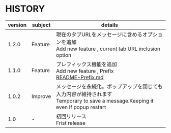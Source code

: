 # HISTORY

|version|subject|details|
|-|-|-|
|1.2.0|Feature|現在のタブURLをメッセージに含めるオプションを追加<BR>Add new feature , current tab URL inclusion option|
|1.1.0|Feature|プレフィックス機能を追加<BR>Add new feature , Prefix<BR>[README-Prefix.md](README-Prefix.md)|
|1.0.2|Improve|メッセージを永続化。ポップアップを閉じても入力内容が維持されます<BR>Temporary to save a message.Keeping it even if popup restart|
|1.0|-|初回リリース<BR>Frist release|